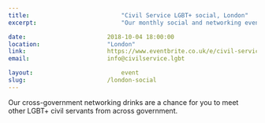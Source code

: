 ```yaml
---
title:  						"Civil Service LGBT+ social, London"
excerpt:	  					"Our monthly social and networking event in London."

date:	 					2018-10-04 18:00:00
location: 					"London"
link: 						https://www.eventbrite.co.uk/e/civil-service-lgbt-social-london-tickets-39611862146
email: 						info@civilservice.lgbt

layout: 						event
slug:						/london-social
---
```


Our cross-government networking drinks are a chance for you to meet other LGBT+ civil servants from across government.